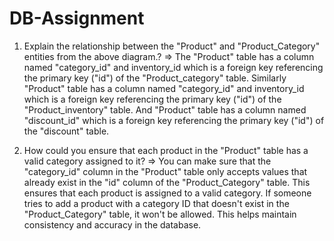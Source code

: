 # DB-Assignment

1. Explain the relationship between the "Product" and "Product_Category" entities from the above diagram.?
=>  The "Product" table has a column named "category_id" and inventory_id which is a foreign key referencing the primary key ("id") of the "Product_category" table. Similarly "Product" table has a column named 
   "category_id" and inventory_id which is a foreign key referencing the primary key ("id") of the "Product_inventory" table. And "Product" table has a column named "discount_id" which is a foreign key referencing 
   the primary key ("id") of the "discount" table.

2. How could you ensure that each product in the "Product" table has a valid category assigned to it?
=> You can make sure that the "category_id" column in the "Product" table only accepts values that already exist in the "id" column of the "Product_Category" table. This ensures that each product is assigned to a 
   valid category. If someone tries to add a product with a category ID that doesn't exist in the "Product_Category" table, it won't be allowed. This helps maintain consistency and accuracy in the database.
